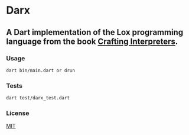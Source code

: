 # Darx

## A Dart implementation of the Lox programming language from the book [Crafting Interpreters](http://craftinginterpreters.com/).

### Usage

```bash
dart bin/main.dart or drun
```

### Tests

```bash
dart test/darx_test.dart
```

### License

[MIT](LICENSE)

    